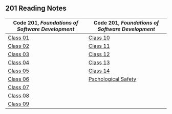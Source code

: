 <h2 style=“display:block;
           margin-left: auto;
           margin-right:auto;
           text-align: center;“>
  201 Reading Notes</h2> 
  
  **Code 201**, _Foundations of Software Development_ | **Code 201**, _Foundations of Software Development_
------------ | -------------
[Class 01](https://github.com/TraceDugar/reading-notes/blob/main/201/notes/Class1.md) | [Class 10](https://github.com/TraceDugar/reading-notes/blob/main/201/notes/class10.md)
[Class 02](https://github.com/TraceDugar/reading-notes/blob/main/201/notes/Class2.txt) |[Class 11](https://github.com/TraceDugar/reading-notes/blob/main/201/notes/class11.md) 
[Class 03](https://github.com/TraceDugar/reading-notes/blob/main/201/notes/Class3.md) | [Class 12](https://github.com/TraceDugar/reading-notes/blob/main/201/notes/class12.md)
[Class 04](https://github.com/TraceDugar/reading-notes/blob/main/201/notes/Class4.md) | [Class 13](https://github.com/TraceDugar/reading-notes/blob/main/201/notes/class13.md)
[Class 05](https://github.com/TraceDugar/reading-notes/blob/main/201/notes/class5.md) | [Class 14](https://github.com/TraceDugar/reading-notes/blob/main/201/notes/Class14.md)
[Class 06](https://github.com/TraceDugar/reading-notes/blob/main/201/notes/class6.md) | [Pschological Safety]()
[Class 07](https://github.com/TraceDugar/reading-notes/blob/main/201/notes/class7.md) | []()
[Class 08](https://github.com/TraceDugar/reading-notes/blob/main/201/notes/class8.md) | []()
 [Class 09](https://github.com/TraceDugar/reading-notes/blob/main/201/notes/class9.md) |[]()
